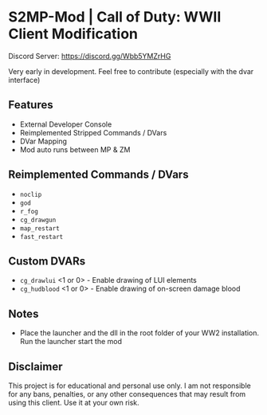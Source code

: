 # S2MP-Mod | Call of Duty: WWII Client Modification

Discord Server: https://discord.gg/Wbb5YMZrHG

Very early in development. Feel free to contribute (especially with the dvar interface)

## Features
- External Developer Console
- Reimplemented Stripped Commands / DVars
- DVar Mapping
- Mod auto runs between MP & ZM

## Reimplemented Commands / DVars
- `noclip`
- `god`
- `r_fog`
- `cg_drawgun`
- `map_restart`
- `fast_restart`

## Custom DVARs
- `cg_drawlui` \<1 or 0\> - Enable drawing of LUI elements
- `cg_hudblood` \<1 or 0\> - Enable drawing of on-screen damage blood
  
## Notes
- Place the launcher and the dll in the root folder of your WW2 installation. Run the launcher start the mod

## Disclaimer
This project is for educational and personal use only. I am not responsible for any bans, penalties, or any other consequences that may result from using this client. Use it at your own risk.
